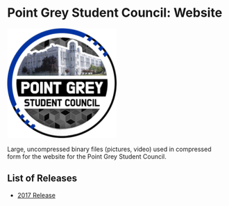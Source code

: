 # Point Grey Student Council: Website

<img src="readme-img/logo-stuco.jpg" width=50% />

Large, uncompressed binary files (pictures, video) used in compressed form for the website for the Point Grey Student Council.

## List of Releases

* [2017 Release](https://github.com/pgstuco/pgstuco.github.io-assets/releases/tag/v1.0)
